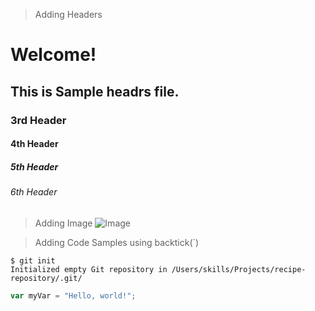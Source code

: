 >Adding Headers
# Welcome!
## This is Sample headrs file.
### 3rd Header
#### 4th Header
##### 5th Header
###### 6th Header

>Adding Image
![Image](https://octodex.github.com/images/yaktocat.png)

>Adding Code Samples using backtick(`)
```
$ git init
Initialized empty Git repository in /Users/skills/Projects/recipe-repository/.git/
```

```javascript
var myVar = "Hello, world!";
```
